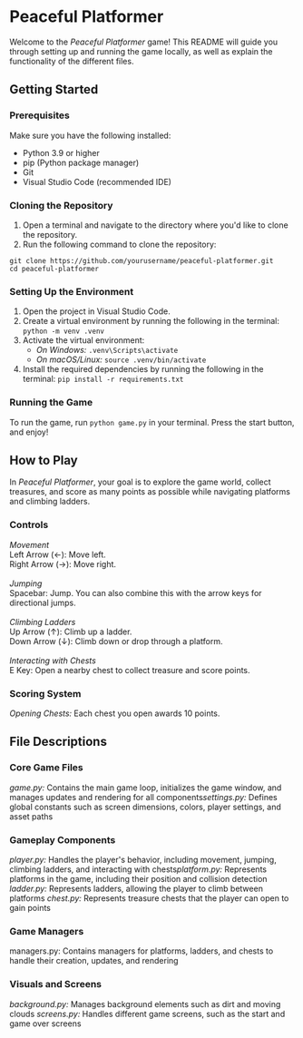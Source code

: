 # Peaceful Platformer

Welcome to the *Peaceful Platformer* game! This README will guide you through setting up and running the game locally, as well as explain the functionality of the different files.

## Getting Started

### Prerequisites
Make sure you have the following installed:
- Python 3.9 or higher
- pip (Python package manager)
- Git
- Visual Studio Code (recommended IDE)

### Cloning the Repository
1. Open a terminal and navigate to the directory where you'd like to clone the repository.
2. Run the following command to clone the repository:

```
git clone https://github.com/yourusername/peaceful-platformer.git
cd peaceful-platformer
```

### Setting Up the Environment
1. Open the project in Visual Studio Code.
2. Create a virtual environment by running the following in the terminal: ```python -m venv .venv```
3. Activate the virtual environment:
    - *On Windows:* ```.venv\Scripts\activate```
    - *On macOS/Linux:* ```source .venv/bin/activate```
4. Install the required dependencies by running the following in the terminal: 
```pip install -r requirements.txt```

### Running the Game
To run the game, run ```python game.py``` in your terminal. Press the start button, and enjoy!

## How to Play
In *Peaceful Platformer*, your goal is to explore the game world, collect treasures, and score as many points as possible while navigating platforms and climbing ladders. 
### Controls
*Movement*<br>
Left Arrow (←): Move left.<br>
Right Arrow (→): Move right.<br><br>
*Jumping*<br>
Spacebar: Jump. You can also combine this with the arrow keys for directional jumps.<br><br>
*Climbing Ladders*<br>
Up Arrow (↑): Climb up a ladder.<br>
Down Arrow (↓): Climb down or drop through a platform.<br><br>
*Interacting with Chests*<br>
E Key: Open a nearby chest to collect treasure and score points.

### Scoring System
*Opening Chests:* Each chest you open awards 10 points.

## File Descriptions
### Core Game Files
*game.py:* Contains the main game loop, initializes the game window, and manages updates and rendering for all components​
*settings.py:* Defines global constants such as screen dimensions, colors, player settings, and asset paths​

### Gameplay Components
*player.py:* Handles the player's behavior, including movement, jumping, climbing ladders, and interacting with chests​
*platform.py:* Represents platforms in the game, including their position and collision detection​
*ladder.py:* Represents ladders, allowing the player to climb between platforms​
*chest.py:* Represents treasure chests that the player can open to gain points​

### Game Managers
managers.py: Contains managers for platforms, ladders, and chests to handle their creation, updates, and rendering​

### Visuals and Screens
*background.py:* Manages background elements such as dirt and moving clouds​
*screens.py:* Handles different game screens, such as the start and game over screens​
